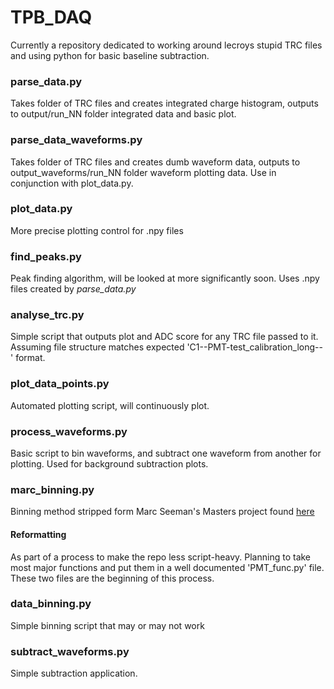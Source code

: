 # TPB_DAQ
Currently a repository dedicated to working around lecroys stupid TRC files and using python for basic baseline subtraction. 


### parse_data.py

Takes folder of TRC files and creates integrated charge histogram, outputs to output/run_NN folder integrated data and basic plot.

### parse_data_waveforms.py

Takes folder of TRC files and creates dumb waveform data, outputs to output_waveforms/run_NN folder waveform plotting data. Use in conjunction with plot_data.py.

### plot_data.py

More precise plotting control for .npy files

### find_peaks.py

Peak finding algorithm, will be looked at more significantly soon. Uses .npy files created by *parse_data.py*

### analyse_trc.py

Simple script that outputs plot and ADC score for any TRC file passed to it.
Assuming file structure matches expected 'C1--PMT-test_calibration_long--' format.

### plot_data_points.py

Automated plotting script, will continuously plot.

### process_waveforms.py

Basic script to bin waveforms, and subtract one waveform from another for plotting. Used for background subtraction plots.

### marc_binning.py

Binning method stripped form Marc Seeman's Masters project found [here](https://github.com/MarcSeemann/Mphys-Project)

#### Reformatting

As part of a process to make the repo less script-heavy. Planning to take most major functions and put them in a well documented 'PMT_func.py' file. These two files are the beginning of this process.

### data_binning.py

Simple binning script that may or may not work

### subtract_waveforms.py

Simple subtraction application.
